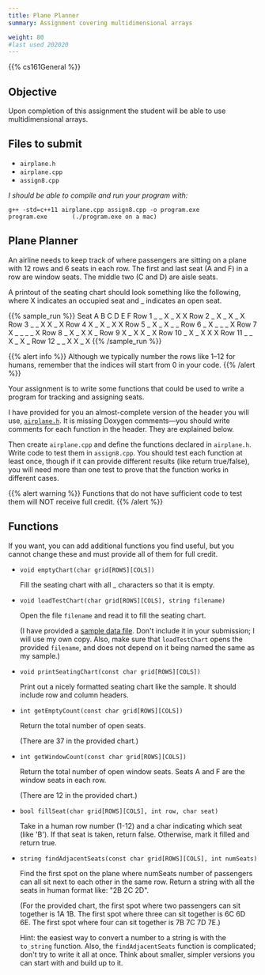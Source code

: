```yaml
---
title: Plane Planner
summary: Assignment covering multidimensional arrays

weight: 80
#last used 202020
---
```


{{% cs161General %}}

## Objective

Upon completion of this assignment the student will be able to use
multidimensional arrays.

## Files to submit

* `airplane.h`
* `airplane.cpp`
* `assign8.cpp`

*I should be able to compile and run your program with:*

    g++ -std=c++11 airplane.cpp assign8.cpp -o program.exe
    program.exe       (./program.exe on a mac)

## Plane Planner

An airline needs to keep track of where passengers are sitting on a
plane with 12 rows and 6 seats in each row. The first and last seat (A
and F) in a row are window seats. The middle two (C and D) are aisle seats.

A printout of the seating chart should look something like the following,
where X indicates an occupied seat and _ indicates an open seat.

{{% sample_run %}}
Seat   A B C D E F
Row 1  _ _ X _ X X
Row 2  _ X _ X _ X
Row 3  _ _ X X _ X
Row 4  X _ X _ X X
Row 5  _ X _ X _ _
Row 6  _ X _ _ _ X
Row 7  X _ _ _ _ X
Row 8  _ X _ X X _
Row 9  X _ X X _ X
Row 10 _ X _ X X X
Row 11 _ _ X _ X _
Row 12 _ _ X X _ X
{{% /sample_run %}}

{{% alert info %}}
Although we typically number the rows like 1–12 for humans,
remember that the indices will start from 0 in your code.
{{% /alert %}}

Your assignment is to write some functions that could be used to write
a program for tracking and assigning seats.

I have provided for you an almost-complete version of the header you will use,
[`airplane.h`](airplane.h). It is missing Doxygen comments—you should write comments for
each function in the header. They are explained below.

Then create `airplane.cpp` and define the functions declared in `airplane.h`.
Write code to test them in `assign8.cpp`. You should test each function at
least once, though if it can provide different results (like return true/false),
you will need more than one test to prove that the function works in
different cases.

{{% alert warning %}}
Functions that do not have sufficient code to test them will NOT
receive full credit.
{{% /alert %}}

## Functions

If you want, you can add additional functions you find useful,
but you cannot change these and must provide all of them for full credit.

* `void emptyChart(char grid[ROWS][COLS])`

  Fill the seating chart with all _ characters so that it is empty.

* `void loadTestChart(char grid[ROWS][COLS], string filename)`

  Open the file `filename` and read it to fill the seating chart.

  (I have provided a [sample data file](Seats.txt). Don't include
  it in your submission; I will use my own copy. Also, make sure
  that `loadTestChart` opens the provided `filename`, and does not
  depend on it being named the same as my sample.)

* `void printSeatingChart(const char grid[ROWS][COLS])`

  Print out a nicely formatted seating chart like the sample. It should
  include row and column headers.

* `int getEmptyCount(const char grid[ROWS][COLS])`

  Return the total number of open seats.

  (There are 37 in the provided chart.)

* `int getWindowCount(const char grid[ROWS][COLS])`

  Return the total number of open window seats. Seats A and F are the
  window seats in each row.
 
  (There are 12 in the provided chart.)

* `bool fillSeat(char grid[ROWS][COLS], int row, char seat)`

  Take in a human row number (1-12) and a char indicating which seat
  (like 'B'). If that seat is taken, return false. Otherwise, mark it
  filled and return true.

* `string findAdjacentSeats(const char grid[ROWS][COLS], int numSeats)`

  Find the first spot on the plane where numSeats number of passengers
  can all sit next to each other in the same row.  Return a string with
  all the seats in human format like: "2B 2C 2D".

  (For the provided chart, the first spot where two passengers can sit
  together is 1A 1B. The first spot where three can sit together is 6C 6D
  6E. The first spot where four can sit together is 7B 7C 7D 7E.)

  Hint: the easiest way to convert a number to a string is with the `to_string`
  function. Also, the `findAdjacentSeats` function is complicated; don't try to
  write it all at once. Think about smaller, simpler versions you can start
  with and build up to it.
